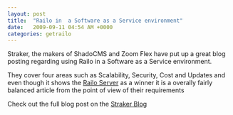 ```yaml
---
layout: post
title:  "Railo in  a Software as a Service environment"
date:   2009-09-11 04:54 AM +0000
categories: getrailo
---
```

<p>Straker, the makers of ShadoCMS and Zoom Flex have put up a great blog posting regarding using Railo in a Software as a Service environment.</p>
<p>They cover four areas such as Scalability, Security, Cost and Updates and even though it shows the <a href="http://www.getrailo.org/index.cfm/download/">Railo Server</a> as a winner it is a overally fairly balanced article from the point of view of their requirements</p>
<p>Check out the full blog post on the <a href="http://www.shadocms.com/shadozoom/company/blog/2009/why-railo-kicks-butt-for-coldfusion-based-saas.cfm">Straker Blog</a></p>